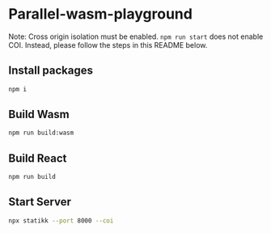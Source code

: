 # Parallel-wasm-playground

Note: Cross origin isolation must be enabled.
`npm run start` does not enable COI. Instead, please follow the steps in this README below.

## Install packages

```bash
npm i
```

## Build Wasm

```bash
npm run build:wasm
```

## Build React

```bash
npm run build
```

## Start Server

```bash
npx statikk --port 8000 --coi
```

